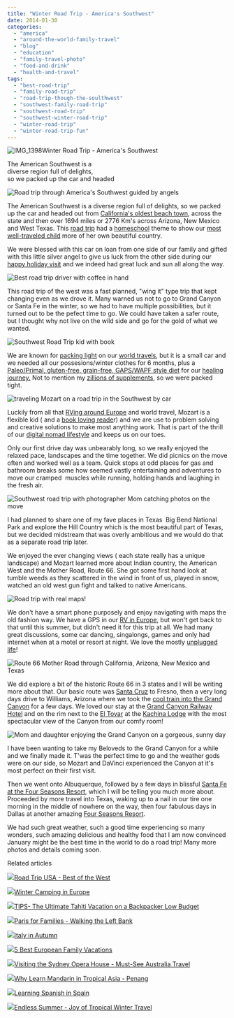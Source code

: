 ```yaml
---
title: "Winter Road Trip - America's Southwest"
date: 2014-01-30
categories: 
  - "america"
  - "around-the-world-family-travel"
  - "blog"
  - "education"
  - "family-travel-photo"
  - "food-and-drink"
  - "health-and-travel"
tags: 
  - "best-road-trip"
  - "family-road-trip"
  - "road-trip-though-the-soulthwest"
  - "southwest-family-road-trip"
  - "southwest-road-trip"
  - "southwest-winter-road-trip"
  - "winter-road-trip"
  - "winter-road-trip-fun"
---
```


![IMG_1398](https://pub-ac94b3f306b24c0dba4238943c97f2e1.r2.dev/6a00e5502a9507883301a73d676a93970d.jpg)Winter Road Trip - 
America's Southwest  
  
The American Southwest is a  
diverse region full of delights,  
so we packed up the car and headed

<!--more-->  
![Road trip through America's Southwest guided by angels](https://pub-ac94b3f306b24c0dba4238943c97f2e1.r2.dev/6a00e5502a9507883301a3fcadd56e970b.png)  
  
The American Southwest is a diverse region full of delights, so we packed up the car and headed out from [California's oldest beach town](http://soultravelers3new.local/2012/02/beautiful-capitola-californias-oldest-beach.html "California beach town Capitola"), across the state and then over 1694 miles or 2776 Km's across Arizona, New Mexico and West Texas. This [road trip](http://soultravelers3new.local/2011/06/road-trip-usa.html "road trip usa") had a [homeschool](http://soultravelers3new.local/2013/07/homeschool-high-school-and-world-travel.html "homeschool and travel") theme to show our [most well-traveled child](http://soultravelers3new.local/2013/09/the-most-well-traveled-child-in-the-whole-world.html "Most well traveled child in the world") more of her own beautiful country.  
  
We were blessed with this car on loan from one side of our family and gifted with this little silver angel to give us luck from the other side during our [happy holiday visit](http://soultravelers3new.local/2013/12/happy-holidays-double-your-impact-.html "happy holiday visit") and we indeed had great luck and sun all along the way.  
  
![Best road trip driver with coffee in hand](https://pub-ac94b3f306b24c0dba4238943c97f2e1.r2.dev/6a00e5502a9507883301a5115d543e970c.png)  
  
This road trip of the west was a fast planned, "wing it" type trip that kept changing even as we drove it. Many warned us not to go to Grand Canyon or Santa Fe in the winter, so we had to have multiple possibilities, but it turned out to be the pefect time to go. We could have taken a safer route, but I thought why not live on the wild side and go for the gold of what we wanted.  
  
  
![Southwest Road Trip kid with book ](https://pub-ac94b3f306b24c0dba4238943c97f2e1.r2.dev/6a00e5502a9507883301a73d68e859970d.png)  
  
We are known for [packing light](http://soultravelers3new.local/2013/03/top-travel-tip-for-long-term-travel.html "packing light secrets") on our [world travels](http://soultravelers3new.local/2012/01/amazing-family-world-tour.html "family world travels"), but it is a small car and we needed all our possesions/winter clothes for 6 months, plus a [Paleo/Primal, gluten-free, grain-free, GAPS/WAPF style diet](http://soultravelers3new.local/2014/01/travel-and-paleoprimal-grain-free-gapswapf-healthy-eating.html "paleo primal eating and travel") for our [healing journey.](http://soultravelers3new.local/2013/07/healing-journey-and-blessings.html "healing journey") Not to mention my [zillions of supplements](http://soultravelers3new.local/2012/10/traveling-while-sick-or-with-health-medical-challenges.html "traveling when sick"), so we were packed tight.  
  
  
![traveling Mozart on a road trip in the Southwest by car](https://pub-ac94b3f306b24c0dba4238943c97f2e1.r2.dev/6a00e5502a9507883301a5115d554e970c.png)  
  
Luckily from all that [RVing around Europe](http://soultravelers3new.local/2012/07/travelling-traveling-around-europe-in-a-campervan.html "RVing around Europe") and world travel, Mozart is a flexible kid ( and a [book loving reade](http://soultravelers3new.local/2013/03/10-tips-to-raise-a-reader-book-lover.html "how to raise a reader")r) and we are use to problem solving and creative solutions to make most anything work. That is part of the thrill of our [digital nomad lifestyle](http://soultravelers3new.local/2009/04/how-to-travel-the-world-as-a-digital-nomad-family.html "digital nomad lifestyle") and keeps us on our toes.  
  
Only our first drive day was unbearably long, so we really enjoyed the relaxed pace, landscapes and the time together. We did picnics on the move often and worked well as a team. Quick stops at odd places for gas and bathroom breaks some how seemed vastly entertaining and adventures to move our cramped  muscles while running, holding hands and laughing in the fresh air.  
  
  
![Southwest road trip with photographer Mom catching photos on the move](https://pub-ac94b3f306b24c0dba4238943c97f2e1.r2.dev/6a00e5502a9507883301a73d68e95d970d.png)  
  
I had planned to share one of my fave places in Texas  Big Bend National Park and explore the Hill Country which is the most beautiful part of Texas, but we decided midstream that was overly ambitious and we would do that as a separate road trip later.  
  
We enjoyed the ever changing views ( each state really has a unique landscape) and Mozart learned more about Indian country, the American West and the Mother Road, Route 66. She got some first hand look at tumble weeds as they scattered in the wind in front of us, played in snow, watched an old west gun fight and talked to native Americans.  
  
![Road trip with real maps!](https://pub-ac94b3f306b24c0dba4238943c97f2e1.r2.dev/6a00e5502a9507883301a3fcadd792970b.png)  
  
We don't have a smart phone purposely and enjoy navigating with maps the old fashion way. We have a GPS in our [RV in Europe,](http://soultravelers3new.local/2010/05/camping-europe-in-a-motorhome-rv-5-best-sites-roadtrip-europe-family-travel-budget-best-price.html "camping europe") but won't get back to that until this summer, but didn't need it for this trip at all. We had many great discussions, some car dancing, singalongs, games and only had internet when at a motel or resort at night. We love the mostly [unplugged life](http://soultravelers3new.local/2012/06/unplugged-todays-best-luxury-.html "unplugged lifestyle luxury")!  
  
![Route 66 Mother Road through California, Arizona, New Mexico and Texas](https://pub-ac94b3f306b24c0dba4238943c97f2e1.r2.dev/6a00e5502a9507883301a5115d5765970c.png)  
  
We did explore a bit of the historic Route 66 in 3 states and I will be writing more about that. Our basic route was [Santa Cruz](http://soultravelers3new.local/2010/10/family-travel-santa-cruz-california-beautiful-beach-house-homeaway-luxury-rental-home.html "santa cruz california beach rental") to Fresno, then a very long days drive to Williams, Arizona where we took the [cool train into the Grand Canyon](http://www.thetrain.com/ "Crand Canyon Railway Train") for a few days. We loved our stay at the [Grand Canyon Railway Hotel](http://www.thetrain.com/offers-packages/ "Grand Canyon railway hotel") and on the rim next to the [El Tovar](http://www.grandcanyonlodges.com/el-tovar-409.html "El Tovar on Grand Canyon rim") at the [Kachina Lodge](http://www.grandcanyonlodges.com/kachina-lodge-410.html "Kachina Lodge at Grand Canyon") with the most spectacular view of the Canyon from our comfy room!  
  
![Mom and daughter enjoying the Grand Canyon on a gorgeous, sunny day](https://pub-ac94b3f306b24c0dba4238943c97f2e1.r2.dev/6a00e5502a9507883301a5115d58cc970c.png)  
  
I have been wanting to take my Beloveds to the Grand Canyon for a while and we finally made it. T'was the perfect time to go and the weather gods were on our side, so Mozart and DaVinci experienced the Canyon at it's most perfect on their first visit.  
  
Then we went onto Albuquerque, followed by a few days in blissful [Santa Fe at the Four Seasons Resort](http://www.fourseasons.com/santafe/ "Four Seasons Resort Santa Fe"), which I will be telling you much more about. Proceeded by more travel into Texas, waking up to a nail in our tire one morning in the middle of nowhere on the way, then four fabulous days in Dallas at another amazing [Four Seasons Resort](http://www.fourseasons.com/dallas/ "Four Seasons Resort Dallas").  
  
We had such great weather, such a good time experiencing so many wonders, such amazing delicious and healthy food that I am now convinced January might be the best time in the world to do a road trip! Many more photos and details coming soon.  
  
  
  
  

Related articles

[![](http://i.zemanta.com/238413764_80_80.jpg)](http://soultravelers3new.local/2014/01/road-trip-usa-best-of-the-west.html)[Road Trip USA - Best of the West](http://soultravelers3new.local/2014/01/road-trip-usa-best-of-the-west.html)

[![](http://i.zemanta.com/146676524_80_80.jpg)](http://soultravelers3new.local/2013/02/winter-camping-in-europe.html)[Winter Camping in Europe](http://soultravelers3new.local/2013/02/winter-camping-in-europe.html)

[![](http://i.zemanta.com/110375595_80_80.jpg)](http://soultravelers3new.local/2012/09/the-ultimate-tahiti-vacation-on-a-backpacker-low-budget.html)[TIPS- The Ultimate Tahiti Vacation on a Backpacker Low Budget](http://soultravelers3new.local/2012/09/the-ultimate-tahiti-vacation-on-a-backpacker-low-budget.html)

[![](http://i.zemanta.com/88253261_80_80.jpg)](http://soultravelers3new.local/2012/05/paris-for-families-walking-the-left-bank.html)[Paris for Families - Walking the Left Bank](http://soultravelers3new.local/2012/05/paris-for-families-walking-the-left-bank.html)

[![](http://i.zemanta.com/107757927_80_80.jpg)](http://soultravelers3new.local/2012/08/italy-in-autumn.html)[Italy in Autumn](http://soultravelers3new.local/2012/08/italy-in-autumn.html)

[![](http://i.zemanta.com/noimg_49_80_80.jpg)](http://soultravelers3new.local/2012/02/5-best-european-family-vacations.html)[5 Best European Family Vacations](http://soultravelers3new.local/2012/02/5-best-european-family-vacations.html)

[![](http://i.zemanta.com/112823726_80_80.jpg)](http://soultravelers3new.local/2012/09/visiting-the-sydney-opera-house-must-see-australia-travel.html)[Visiting the Sydney Opera House - Must-See Australia Travel](http://soultravelers3new.local/2012/09/visiting-the-sydney-opera-house-must-see-australia-travel.html)

[![](http://i.zemanta.com/94084671_80_80.jpg)](http://soultravelers3new.local/2012/06/why-learn-mandarin-in-tropical-asia-penang.html)[Why Learn Mandarin in Tropical Asia - Penang](http://soultravelers3new.local/2012/06/why-learn-mandarin-in-tropical-asia-penang.html)

[![](http://i.zemanta.com/168450990_80_80.jpg)](http://soultravelers3new.local/2013/05/learning-spanish-in-spain.html)[Learning Spanish in Spain](http://soultravelers3new.local/2013/05/learning-spanish-in-spain.html)

[![](http://i.zemanta.com/118215053_80_80.jpg)](http://soultravelers3new.local/2012/10/endless-summer-joy-of-tropical-winter-travel.html)[Endless Summer - Joy of Tropical Winter Travel](http://soultravelers3new.local/2012/10/endless-summer-joy-of-tropical-winter-travel.html)
